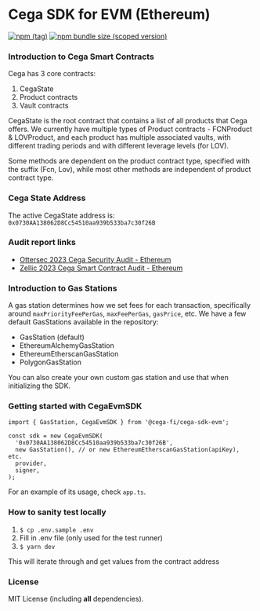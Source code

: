 # Cega SDK for EVM (Ethereum)

[![npm (tag)](https://img.shields.io/npm/v/@cega-fi/cega-sdk-evm)](https://www.npmjs.com/package/@cega-fi/cega-sdk-evm)
[![npm bundle size (scoped version)](https://img.shields.io/bundlephobia/minzip/@cega-fi/cega-sdk-evm/latest.svg)](https://bundlephobia.com/result?p=@cega-fi/cega-sdk-evm@latest)

### Introduction to Cega Smart Contracts

Cega has 3 core contracts:

1. CegaState
2. Product contracts
3. Vault contracts

CegaState is the root contract that contains a list of all products that Cega offers. We currently have multiple types of Product contracts - FCNProduct & LOVProduct, and each product has multiple associated vaults, with different trading periods and with different leverage levels (for LOV).

Some methods are dependent on the product contract type, specified with the suffix (Fcn, Lov), while most other methods are independent of product contract type.

### Cega State Address

The active CegaState address is: `0x0730AA138062D8Cc54510aa939b533ba7c30f26B`

### Audit report links

- [Ottersec 2023 Cega Security Audit - Ethereum](https://drive.google.com/file/d/1a0nYzQ41kZMFDxDDDOJua3V2UTK8v2jX/view?pli=1 'Ottersec 2023 Cega Security Audit - Ethereum')
- [Zellic 2023 Cega Smart Contract Audit - Ethereum](https://drive.google.com/file/d/1qcNiP-5vQpqUqo4WzlNT6gsjzKSd8IqZ/view?pli=1 'Zellic 2023 Cega Smart Contract Audit - Ethereum')

### Introduction to Gas Stations

A gas station determines how we set fees for each transaction, specifically around `maxPriorityFeePerGas`, `maxFeePerGas`, `gasPrice`, etc. We have a few default GasStations available in the repository:

- GasStation (default)
- EthereumAlchemyGasStation
- EthereumEtherscanGasStation
- PolygonGasStation

You can also create your own custom gas station and use that when initializing the SDK.

### Getting started with CegaEvmSDK

```tsx
import { GasStation, CegaEvmSDK } from '@cega-fi/cega-sdk-evm';

const sdk = new CegaEvmSDK(
  '0x0730AA138062D8Cc54510aa939b533ba7c30f26B',
  new GasStation(), // or new EthereumEtherscanGasStation(apiKey), etc.
  provider,
  signer,
);
```

For an example of its usage, check `app.ts`.

### How to sanity test locally

1. `$ cp .env.sample .env`
2. Fill in .env file (only used for the test runner)
3. `$ yarn dev`

This will iterate through and get values from the contract address

### License

MIT License (including **all** dependencies).
